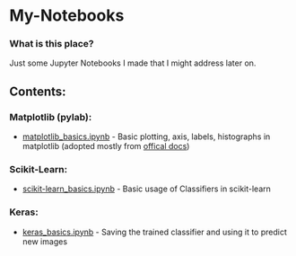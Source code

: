 # My-Notebooks

### What is this place?
Just some Jupyter Notebooks I made that I might address later on.

## Contents:

### Matplotlib (pylab):
- [matplotlib_basics.ipynb](matplotlib/matplotlib_basics.ipynb) - Basic plotting, axis, labels, histographs in matplotlib 
(adopted mostly from [offical docs](http://matplotlib.org/users/pyplot_tutorial.html))

### Scikit-Learn:
- [scikit-learn_basics.ipynb](scikit-learn/scikit-learn_basics.ipynb) - Basic usage of Classifiers in scikit-learn

### Keras:
- [keras_basics.ipynb](keras/keras_basics.ipynb) - Saving the trained classifier and using it to predict new images
